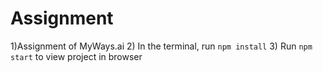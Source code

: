 
  # Assignment

  1)Assignment of MyWays.ai
  2) In the terminal, run `npm install`
  3) Run `npm start` to view project in browser
  